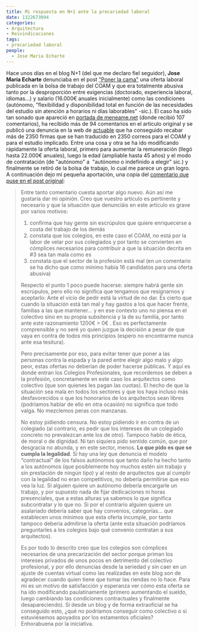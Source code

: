 ```yaml
---
title: Mi respuesta en N+1 ante la precariedad laboral
date: 1322673094
categories:
- Arquitectura
- Reivindicaciones
tags:
- precariedad laboral
people:
  - Jose Maria Echarte
---
```

<p>Hace unos días en el blog N+1 (del que me declaro fiel seguidor), <strong>Jose María Echarte</strong> denunciaba en el post <a href="http://nmas1.wordpress.com/2011/11/28/poner-la-cama/">"Poner la cama"</a> una oferta laboral publicada en la bolsa de trabajo del COAM y que era totalmente abusiva tanto por la desproporción entre exigencias (doctorado, experiencia laboral, idiomas...) y salario (16.000€ anuales inicialmente) como las condiciones (autónomo, "flexibilidad y disponibilidad total en función de las necesidades del estudio sin atención a horarios ni días laborables" -sic.). El caso ha sido tan sonado que apareció en <a href="http://www.meneame.net/story/poner-cama-oferta-trabajo-arquitecto">portada de meneame.net</a> (donde recibió 107 comentarios), ha recibido más de 94 comentarios en el artículo original y se publicó una denuncia en la web de <a href="http://actuable.es/peticiones">actuable</a> que ha conseguido recabar más de 2350 firmas que se han traducido en 2350 correos para el COAM y para el estudio implicado. Entre una cosa y otra se ha ido modificando rápidamente la oferta laboral, primero para aumentar la remuneración (llegó hasta 22.000€ anuales), luego la edad (ampliable hasta 45 años) y el modo de contratación (de "autónomo" a&nbsp; "autónomo o indefinido a elegir" sic.) y finalmente se retiró de la bolsa de trabajo, lo cual me parece un gran logro. A continuación dejo mi pequeña aportación, una copia del <a href="http://nmas1.wordpress.com/2011/11/28/poner-la-cama/#comment-4281">comentario que puse en el post original</a>:<!--more--></p>
<blockquote><p>Entre tanto comentario cuesta aportar algo nuevo. Aún así me gustaría dar mi opinión. Creo que vuestro artículo es pertinente y necesario y que la situación que denunciáis en este artículo es grave por varios motivos:</p><ol><li>confirma que hay gente sin escrúpulos que quiere enriquecerse a costa del trabajo de los demás</li><li>constata que los colegios, en este caso el COAM, no está por la labor de velar por sus colegiados y por tanto se convierten en cómplices necesarios para contribuir a que la situación decrita en #3 sea tan mala como es</li><li>constata que el sector de la profesión está mal (en un comentario se ha dicho que como mínimo había 16 candidatos para una oferta abusiva)</li></ol><p>Respecto el punto 1 poco puede hacerse: siempre habrá gente sin escrúpulos, pero ello no significa que tengamos que resignarnos y aceptarlo: Ante el vicio de pedir está la virtud de no dar. Es cierto que cuando la situación está tan mal y hay gastos a los que hacer frente, familias a las que mantener… y en ese contexto uno no piensa en el colectivo sino en su propia subsitencia y la de su familia, por tanto ante este razonamiento 1200€ &gt; 0€ . Eso es perfectamente comprensible y no seré yo quien juzgue la decisión a pesar de que vaya en contra de todos mis principios (espero no encontrarme nunca ante esa tesitura).</p><p>Pero precisamente por eso, para evitar tener que poner a las personas contra la espada y la pared entre elegir algo malo y algo peor, estas ofertas no deberían de poder hacerse públicas. Y aquí es donde entran los Colegios Profesionales, que recordemos se deben a la profesión, concretamente en este caso los arquitectos como colectivo (que son quienes les pagan las cuotas). El hecho de que la situación sea mala en todos los sectores y que los haya incluso más desfavorecidos o que los honorarios de los arquitectos sean libres (podríamos hablar de ello en otra ocasión) no significa que todo valga. No mezclemos peras con manzanas.</p><p>No estoy pidiendo censura. No estoy pidiendo ir en contra de un colegiado (al contrario, es pedir que los intereses de un colegiado concreto no prevalezcan ante los de otro). Tampoco hablo de ética, de moral o de dignidad. Ni tan siquiera pido sentido común, que por desgracia no abunda, y en este sector, menos. <strong>Lo que pido es que se cumpla la legalidad</strong>. Si hay una ley que denuncia el modelo “contractual” de los falsos autónomos que tanto daño ha hecho tanto a los autónomos (que posiblemente hoy muchos estén sin trabajo y sin prestación de ningún tipo) y al resto de arquitectos que al cumplir con la legalidad no eran competitivos, no debería permitirse que eso vea la luz. Si alguien quiere un autónomo debería encargarle un trabajo, y por supuesto nada de fijar dedicaciones ni horas presenciales, que a estas alturas ya sabemos lo que significa subcontratar y lo que no. Si por el contrario alguien quiere un asalariado debería saber que hay convenios, categorías… que establecen unos mínimos que esta oferta incumple, por tanto tampoco debería admitirse la oferta (ante esta situación podríamos preguntarles a los colegios bajo qué convenio contratan a sus arquitectos).</p><p>Es por todo lo descrito creo que los colegios son cómplices necesarios de una precarización del sector porque priman los intereses privados de unos pocos en detrimento del colectivo profesional, y por ello denuncias desde la seriedad y sin caer en un ajuste de cuentas virtual como las realizadas en este blog son de agradecer cuando quien tiene que tomar las riendas no lo hace. Para mi es un motivo de satisfacción y esperanza ver cómo esta oferta se ha ido modificando paulatinamente (primero aumentando el sueldo, luego cambiando las condiciones contractuales y finalmente desapareciendo). Si desde un blog y de forma extraoficial se ha conseguido esto, ¿qué no podríamos conseguir como colectivo o si estuviésemos apoyados por los estamentos oficiales?<br> Enhorabuena por la iniciativa.</p></blockquote>

